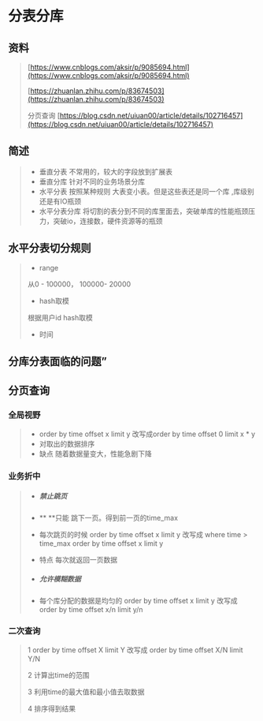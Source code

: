 # 分表分库

## 资料

> [https://www.cnblogs.com/aksir/p/9085694.html](https://www.cnblogs.com/aksir/p/9085694.html)
>
> [https://zhuanlan.zhihu.com/p/83674503](https://zhuanlan.zhihu.com/p/83674503)
>
> 分页查询  [https://blog.csdn.net/uiuan00/article/details/102716457](https://blog.csdn.net/uiuan00/article/details/102716457)

## 简述

> * 垂直分表 不常用的，较大的字段放到扩展表
> * 垂直分库 针对不同的业务场景分库
> * 水平分表  按照某种规则 大表变小表。但是这些表还是同一个库 ,库级别还是有IO瓶颈
> * 水平分表分库 将切割的表分到不同的库里面去，突破单库的性能瓶颈压力，突破io，连接数，硬件资源等的瓶颈

## 水平分表切分规则

> * range 
>
> 从0 - 100000， 100000- 20000
>
> * hash取模
>
> 根据用户id hash取模
>
> * 时间

## 分库分表面临的问题”

## 分页查询

### 全局视野

> * order by time offset x limit y 改写成order by time offset 0 limit x \* y
> * 对取出的数据排序
> * 缺点  随着数据量变大，性能急剧下降

### 业务折中

> * ##### **禁止跳页**
> * ** **只能 跳下一页。得到前一页的time\_max
>
> * 每次跳页的时候 order by time offset x limit y 改写成 where time &gt; time\_max order by time offset x limit y 
> * 特点  每次就返回一页数据
> * ##### 允许模糊数据
> * 每个库分配的数据是均匀的 order by time offset x limit y 改写成 order by time offset x/n limit y/n

### 二次查询

> 1 order by time offset X limit Y 改写成 order by time offset X/N limit Y/N
>
> 2 计算出time的范围
>
> 3 利用time的最大值和最小值去取数据
>
> 4 排序得到结果






